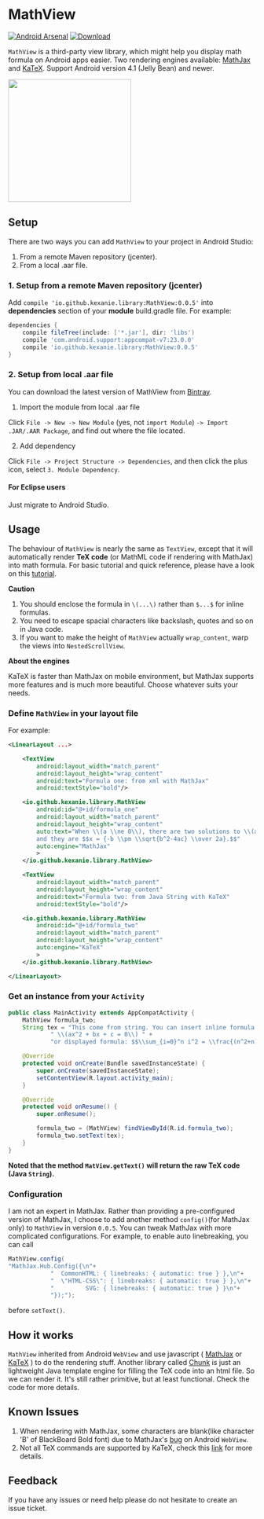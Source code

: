 # MathView
[![Android Arsenal](https://img.shields.io/badge/Android%20Arsenal-MathView-brightgreen.svg?style=flat)](http://android-arsenal.com/details/1/2957) [![Download](https://api.bintray.com/packages/kexanie/maven/MathView/images/download.svg) ](https://bintray.com/kexanie/maven/MathView/_latestVersion) 

`MathView` is a third-party view library, which might help you display math formula on Android apps easier. Two rendering engines available: [MathJax] and [KaTeX]. Support Android version 4.1 (Jelly Bean) and newer. 

<img src="screenshot/screenshot.png" width="250">

## Setup

There are two ways you can add `MathView` to your project in Android Studio:

1. From a remote Maven repository (jcenter).
2. From a local .aar file.

### 1. Setup from a remote Maven repository (jcenter)

Add `compile 'io.github.kexanie.library:MathView:0.0.5'` into **dependencies** section of your **module** build.gradle file. For example:

```groovy
dependencies {
    compile fileTree(include: ['*.jar'], dir: 'libs')
    compile 'com.android.support:appcompat-v7:23.0.0'
    compile 'io.github.kexanie.library:MathView:0.0.5'
}
```

### 2. Setup from local .aar file 

You can download the latest version of MathView from [Bintray](https://bintray.com/kexanie/maven/MathView/_latestVersion "Bintray").

1) Import the module from local .aar file

Click `File -> New -> New Module` (yes, not `import Module`) `-> Import .JAR/.AAR Package`, and find out where the file located.

2) Add dependency

Click `File -> Project Structure -> Dependencies`, and then click the plus icon, select `3. Module Dependency`.

#### For Eclipse users
Just migrate to Android Studio.

## Usage

The behaviour of `MathView` is nearly the same as `TextView`, except that it will automatically render **TeX code** (or MathML code if rendering with MathJax) into math formula. For basic tutorial and quick reference, please have a look on this [tutorial].

**Caution**

1. You should enclose the formula in `\(...\)` rather than `$...$` for inline formulas.
2. You need to escape spacial characters like backslash, quotes and so on in Java code.
3. If you want to make the height of `MathView` actually `wrap_content`, warp the views into `NestedScrollView`.

**About the engines**

KaTeX is faster than MathJax on mobile environment, but MathJax supports more features and is much more beautiful. Choose whatever suits your needs. 

### Define `MathView` in your layout file
For example:

```xml
<LinearLayout ...>

    <TextView
        android:layout_width="match_parent"
        android:layout_height="wrap_content"
        android:text="Formula one: from xml with MathJax"
        android:textStyle="bold"/>

    <io.github.kexanie.library.MathView
        android:id="@+id/formula_one"
        android:layout_width="match_parent"
        android:layout_height="wrap_content"
        auto:text="When \\(a \\ne 0\\), there are two solutions to \\(ax^2 + bx + c = 0\\)
        and they are $$x = {-b \\pm \\sqrt{b^2-4ac} \\over 2a}.$$"
        auto:engine="MathJax"
        >
    </io.github.kexanie.library.MathView>

    <TextView
        android:layout_width="match_parent"
        android:layout_height="wrap_content"
        android:text="Formula two: from Java String with KaTeX"
        android:textStyle="bold"/>

    <io.github.kexanie.library.MathView
        android:id="@+id/formula_two"
        android:layout_width="match_parent"
        android:layout_height="wrap_content"
        auto:engine="KaTeX"
        >
    </io.github.kexanie.library.MathView>

</LinearLayout>

```

### Get an instance from your `Activity`
```java
public class MainActivity extends AppCompatActivity {
    MathView formula_two;
    String tex = "This come from string. You can insert inline formula:" +
            " \\(ax^2 + bx + c = 0\\) " +
            "or displayed formula: $$\\sum_{i=0}^n i^2 = \\frac{(n^2+n)(2n+1)}{6}$$";

    @Override
    protected void onCreate(Bundle savedInstanceState) {
        super.onCreate(savedInstanceState);
        setContentView(R.layout.activity_main);
    }

    @Override
    protected void onResume() {
        super.onResume();

        formula_two = (MathView) findViewById(R.id.formula_two);
        formula_two.setText(tex);
    }
}
```

**Noted that the method `MatView.getText()` will return the raw TeX code (Java `String`).**

### Configuration

I am not an expert in MathJax. Rather than providing a pre-configured version of MathJax, I choose to add another method `config()`(for MathJax only) to `MathView` in version `0.0.5`. You can tweak MathJax with more complicated configurations. For example, to enable auto linebreaking, you can call

```java
MathView.config(
"MathJax.Hub.Config({\n"+
            "  CommonHTML: { linebreaks: { automatic: true } },\n"+
            "  \"HTML-CSS\": { linebreaks: { automatic: true } },\n"+
            "         SVG: { linebreaks: { automatic: true } }\n"+
            "});");
```
before `setText()`.

## How it works

`MathView` inherited from Android `WebView` and use javascript ( [MathJax] or [KaTeX] ) to do the rendering stuff. Another library called [Chunk] is just an lightweight Java template engine for filling the TeX code into an html file. So we can render it. It's still rather primitive, but at least functional. Check the code for more details.

## Known Issues

1. When rendering with MathJax, some characters are blank(like character 'B' of BlackBoard Bold font) due to MathJax's [bug] on Android `WebView`.
2. Not all TeX commands are supported by KaTeX, check this [link] for more details.



## Feedback

If you have any issues or need help please do not hesitate to create an issue ticket.

[tutorial]: http://meta.math.stackexchange.com/questions/5020/mathjax-basic-tutorial-and-quick-reference
[bug]: https://github.com/mathjax/MathJax/issues/403
[MathJax]: https://www.mathjax.org/
[KaTeX]: https://github.com/Khan/KaTeX
[Chunk]: https://github.com/tomj74/chunk-templates/
[link]: https://github.com/Khan/KaTeX/wiki/Function-Support-in-KaTeX
